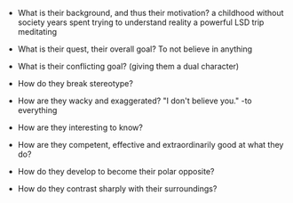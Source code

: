 * What is their background, and thus their motivation?
a childhood without society
years spent trying to understand reality
a powerful LSD trip
meditating

* What is their quest, their overall goal?
To not believe in anything

* What is their conflicting goal? (giving them a dual character)


* How do they break stereotype?

* How are they wacky and exaggerated?
"I don't believe you." -to everything

* How are they interesting to know?


* How are they competent, effective and extraordinarily good at what they do?


* How do they develop to become their polar opposite?


* How do they contrast sharply with their surroundings?

